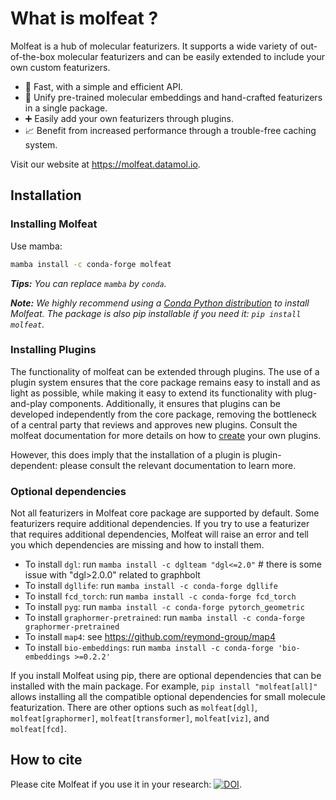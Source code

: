 # What is molfeat ?

Molfeat is a hub of molecular featurizers. It supports a wide variety of out-of-the-box molecular featurizers and can be easily extended to include your own custom featurizers.

- 🚀 Fast, with a simple and efficient API.
- 🔄 Unify pre-trained molecular embeddings and hand-crafted featurizers in a single package.
- ➕ Easily add your own featurizers through plugins.
- 📈 Benefit from increased performance through a trouble-free caching system.

Visit our website at https://molfeat.datamol.io.

## Installation

### Installing Molfeat

Use mamba:

```bash
mamba install -c conda-forge molfeat
```

_**Tips:** You can replace `mamba` by `conda`._

_**Note:** We highly recommend using a [Conda Python distribution](https://github.com/conda-forge/miniforge) to install Molfeat. The package is also pip installable if you need it: `pip install molfeat`._

### Installing Plugins

The functionality of molfeat can be extended through plugins. The use of a plugin system ensures that the core package remains easy to install and as light as possible, while making it easy to extend its functionality with plug-and-play components. Additionally, it ensures that plugins can be developed independently from the core package, removing the bottleneck of a central party that reviews and approves new plugins. Consult the molfeat documentation for more details on how to [create](developers/create-plugin.md) your own plugins.

However, this does imply that the installation of a plugin is plugin-dependent: please consult the relevant documentation to learn more.

### Optional dependencies

Not all featurizers in Molfeat core package are supported by default. Some featurizers require additional dependencies. If you try to use a featurizer that requires additional dependencies, Molfeat will raise an error and tell you which dependencies are missing and how to install them.

- To install `dgl`: run `mamba install -c dglteam "dgl<=2.0"` # there is some issue with "dgl>2.0.0" related to graphbolt
- To install `dgllife`: run `mamba install -c conda-forge dgllife`
- To install `fcd_torch`: run `mamba install -c conda-forge fcd_torch`
- To install `pyg`: run `mamba install -c conda-forge pytorch_geometric`
- To install `graphormer-pretrained`: run `mamba install -c conda-forge graphormer-pretrained`
- To install `map4`: see https://github.com/reymond-group/map4
- To install `bio-embeddings`: run `mamba install -c conda-forge 'bio-embeddings >=0.2.2'`

If you install Molfeat using pip, there are optional dependencies that can be installed with the main package. For example, `pip install "molfeat[all]"` allows installing all the compatible optional dependencies for small molecule featurization. There are other options such as `molfeat[dgl]`, `molfeat[graphormer]`, `molfeat[transformer]`, `molfeat[viz]`, and `molfeat[fcd]`.

## How to cite

Please cite Molfeat if you use it in your research: [![DOI](https://zenodo.org/badge/613548667.svg)](https://zenodo.org/badge/latestdoi/613548667).
